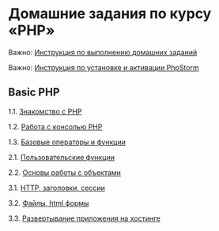 # Домашние задания по курсу «PHP»

Важно: [Инструкция по выполнению домашних заданий](https://github.com/netology-code/bphp-2-homeworks/blob/master/homework.md)

Важно: [Инструкция по установке и активации PhpStorm](phpstorm-installation.md)

## Basic PHP

1.1. [Знакомство с PHP](001-intro)

1.2. [Работа с консолью PHP](002-console)

1.3. [Базовые операторы и функции](003-operators)

2.1. [Пользовательские функции](004-functions)

2.2. [Основы работы с объектами](005-objects)

3.1. [HTTP, заголовки, сессии](006-http)

3.2. [Файлы, html формы]()

3.3. [Развертывание приложения на хостинге]()
